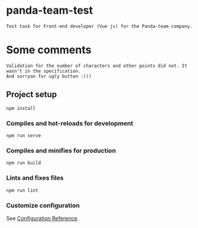 # panda-team-test
```
Test task for Front-end developer (Vue js) for the Panda-team company.
```

# Some comments
```
Validation for the number of characters and other points did not. It wasn't in the specification.
And sorryan for ugly button :)))
```

## Project setup
```
npm install
```

### Compiles and hot-reloads for development
```
npm run serve
```

### Compiles and minifies for production
```
npm run build
```

### Lints and fixes files
```
npm run lint
```

### Customize configuration
See [Configuration Reference](https://cli.vuejs.org/config/).

